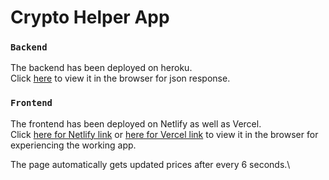 # Crypto Helper App

### `Backend`

The backend has been deployed on heroku.\
Click [here](https://crypto-app-wajahat.herokuapp.com/prices/) to view it in the browser for json response.

### `Frontend`

The frontend has been deployed on Netlify as well as Vercel.\
Click [here for Netlify link](https://vibrant-lovelace-86cd20.netlify.app/) or [here for Vercel link](https://crypto-helper-ew4mlgaki-wajali7999.vercel.app/) to view it in the browser for experiencing the working app.

The page automatically gets updated prices after every 6 seconds.\
